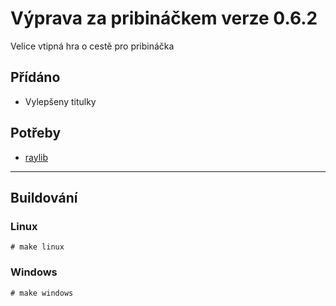# Výprava za pribináčkem verze 0.6.2
Velice vtipná hra o cestě pro pribináčka

## Přídáno
- Vylepšeny titulky

## Potřeby
- [raylib](https://github.com/raysan5/raylib)

-------------
## Buildování
### Linux
`# make linux`

### Windows
`# make windows`
